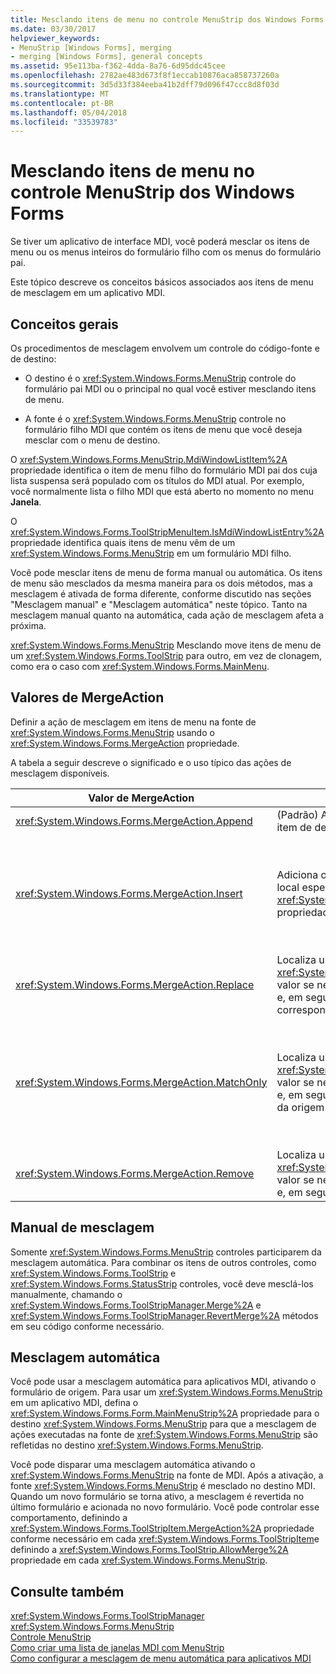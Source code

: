 ```yaml
---
title: Mesclando itens de menu no controle MenuStrip dos Windows Forms
ms.date: 03/30/2017
helpviewer_keywords:
- MenuStrip [Windows Forms], merging
- merging [Windows Forms], general concepts
ms.assetid: 95e113ba-f362-4dda-8a76-6d95ddc45cee
ms.openlocfilehash: 2782ae483d673f8f1eccab10876aca858737260a
ms.sourcegitcommit: 3d5d33f384eeba41b2dff79d096f47ccc8d8f03d
ms.translationtype: MT
ms.contentlocale: pt-BR
ms.lasthandoff: 05/04/2018
ms.locfileid: "33539783"
---
```

# <a name="merging-menu-items-in-the-windows-forms-menustrip-control"></a>Mesclando itens de menu no controle MenuStrip dos Windows Forms
Se tiver um aplicativo de interface MDI, você poderá mesclar os itens de menu ou os menus inteiros do formulário filho com os menus do formulário pai.  
  
 Este tópico descreve os conceitos básicos associados aos itens de menu de mesclagem em um aplicativo MDI.  
  
## <a name="general-concepts"></a>Conceitos gerais  
 Os procedimentos de mesclagem envolvem um controle do código-fonte e de destino:  
  
-   O destino é o <xref:System.Windows.Forms.MenuStrip> controle do formulário pai MDI ou o principal no qual você estiver mesclando itens de menu.  
  
-   A fonte é o <xref:System.Windows.Forms.MenuStrip> controle no formulário filho MDI que contém os itens de menu que você deseja mesclar com o menu de destino.  
  
 O <xref:System.Windows.Forms.MenuStrip.MdiWindowListItem%2A> propriedade identifica o item de menu filho do formulário MDI pai dos cuja lista suspensa será populado com os títulos do MDI atual. Por exemplo, você normalmente lista o filho MDI que está aberto no momento no menu **Janela**.  
  
 O <xref:System.Windows.Forms.ToolStripMenuItem.IsMdiWindowListEntry%2A> propriedade identifica quais itens de menu vêm de um <xref:System.Windows.Forms.MenuStrip> em um formulário MDI filho.  
  
 Você pode mesclar itens de menu de forma manual ou automática. Os itens de menu são mesclados da mesma maneira para os dois métodos, mas a mesclagem é ativada de forma diferente, conforme discutido nas seções "Mesclagem manual" e "Mesclagem automática" neste tópico. Tanto na mesclagem manual quanto na automática, cada ação de mesclagem afeta a próxima.  
  
 <xref:System.Windows.Forms.MenuStrip> Mesclando move itens de menu de um <xref:System.Windows.Forms.ToolStrip> para outro, em vez de clonagem, como era o caso com <xref:System.Windows.Forms.MainMenu>.  
  
## <a name="mergeaction-values"></a>Valores de MergeAction  
 Definir a ação de mesclagem em itens de menu na fonte de <xref:System.Windows.Forms.MenuStrip> usando o <xref:System.Windows.Forms.MergeAction> propriedade.  
  
 A tabela a seguir descreve o significado e o uso típico das ações de mesclagem disponíveis.  
  
|Valor de MergeAction|Descrição|Uso típico|  
|-----------------------|-----------------|-----------------|  
|<xref:System.Windows.Forms.MergeAction.Append>|(Padrão) Adiciona o item de origem ao final da coleção do item de destino.|Adicionar itens de menu no final do menu quando alguma parte do programa é ativada.|  
|<xref:System.Windows.Forms.MergeAction.Insert>|Adiciona o item de origem à coleção do item de destino, no local especificado pelo <xref:System.Windows.Forms.ToolStripItem.MergeIndex%2A> propriedade definida no item de origem.|Adicionar itens de menu no início ou no meio do menu quando alguma parte do programa é ativada.<br /><br /> Se o valor de <xref:System.Windows.Forms.ToolStripItem.MergeIndex%2A> é o mesmo para ambos os itens de menu, eles são adicionados na ordem inversa. Definir <xref:System.Windows.Forms.ToolStripItem.MergeIndex%2A> adequadamente para preservar a ordem original.|  
|<xref:System.Windows.Forms.MergeAction.Replace>|Localiza uma correspondência de texto, ou usa o <xref:System.Windows.Forms.ToolStripItem.MergeIndex%2A> valor se nenhuma correspondência de texto for encontrada e, em seguida, substitui o item de menu do destino correspondente com o item de menu de origem.|Substituir um item de menu de destino por um item de menu de origem de mesmo nome que faz algo diferente.|  
|<xref:System.Windows.Forms.MergeAction.MatchOnly>|Localiza uma correspondência de texto, ou usa o <xref:System.Windows.Forms.ToolStripItem.MergeIndex%2A> valor se nenhuma correspondência de texto for encontrada e, em seguida, adiciona todos os itens de menu suspenso da origem para o destino.|Criar uma estrutura de menu que insere ou adiciona itens de menu em um submenu ou remove itens de menu de um submenu. Por exemplo, você pode adicionar um item de menu de um filho MDI um principal <xref:System.Windows.Forms.MenuStrip> **Salvar como** menu.<br /><br /> <xref:System.Windows.Forms.MergeAction.MatchOnly> permite navegar pela estrutura de menu sem realizar nenhuma ação. Ele fornece uma maneira de avaliar os itens subsequentes.|  
|<xref:System.Windows.Forms.MergeAction.Remove>|Localiza uma correspondência de texto, ou usa o <xref:System.Windows.Forms.ToolStripItem.MergeIndex%2A> valor se nenhuma correspondência de texto for encontrada e, em seguida, remove o item de destino.|Remover um item de menu do destino <xref:System.Windows.Forms.MenuStrip>.|  
  
## <a name="manual-merging"></a>Manual de mesclagem  
 Somente <xref:System.Windows.Forms.MenuStrip> controles participarem da mesclagem automática. Para combinar os itens de outros controles, como <xref:System.Windows.Forms.ToolStrip> e <xref:System.Windows.Forms.StatusStrip> controles, você deve mesclá-los manualmente, chamando o <xref:System.Windows.Forms.ToolStripManager.Merge%2A> e <xref:System.Windows.Forms.ToolStripManager.RevertMerge%2A> métodos em seu código conforme necessário.  
  
## <a name="automatic-merging"></a>Mesclagem automática  
 Você pode usar a mesclagem automática para aplicativos MDI, ativando o formulário de origem. Para usar um <xref:System.Windows.Forms.MenuStrip> em um aplicativo MDI, defina o <xref:System.Windows.Forms.Form.MainMenuStrip%2A> propriedade para o destino <xref:System.Windows.Forms.MenuStrip> para que a mesclagem de ações executadas na fonte de <xref:System.Windows.Forms.MenuStrip> são refletidas no destino <xref:System.Windows.Forms.MenuStrip>.  
  
 Você pode disparar uma mesclagem automática ativando o <xref:System.Windows.Forms.MenuStrip> na fonte de MDI. Após a ativação, a fonte <xref:System.Windows.Forms.MenuStrip> é mesclado no destino MDI. Quando um novo formulário se torna ativo, a mesclagem é revertida no último formulário e acionada no novo formulário. Você pode controlar esse comportamento, definindo a <xref:System.Windows.Forms.ToolStripItem.MergeAction%2A> propriedade conforme necessário em cada <xref:System.Windows.Forms.ToolStripItem>e definindo a <xref:System.Windows.Forms.ToolStrip.AllowMerge%2A> propriedade em cada <xref:System.Windows.Forms.MenuStrip>.  
  
## <a name="see-also"></a>Consulte também  
 <xref:System.Windows.Forms.ToolStripManager>  
 <xref:System.Windows.Forms.MenuStrip>  
 [Controle MenuStrip](../../../../docs/framework/winforms/controls/menustrip-control-windows-forms.md)  
 [Como criar uma lista de janelas MDI com MenuStrip](../../../../docs/framework/winforms/controls/how-to-create-an-mdi-window-list-with-menustrip-windows-forms.md)  
 [Como configurar a mesclagem de menu automática para aplicativos MDI](../../../../docs/framework/winforms/controls/how-to-set-up-automatic-menu-merging-for-mdi-applications.md)
